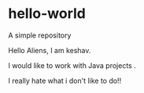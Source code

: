 # hello-world
A simple repository

Hello Aliens, I am keshav.

I would like to work  with Java projects .

I really hate what i don't like to do!!
